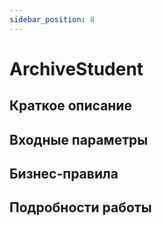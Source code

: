 ```yaml
---
sidebar_position: 8
---
```


# ArchiveStudent

## Краткое описание

## Входные параметры

## Бизнес-правила

## Подробности работы
